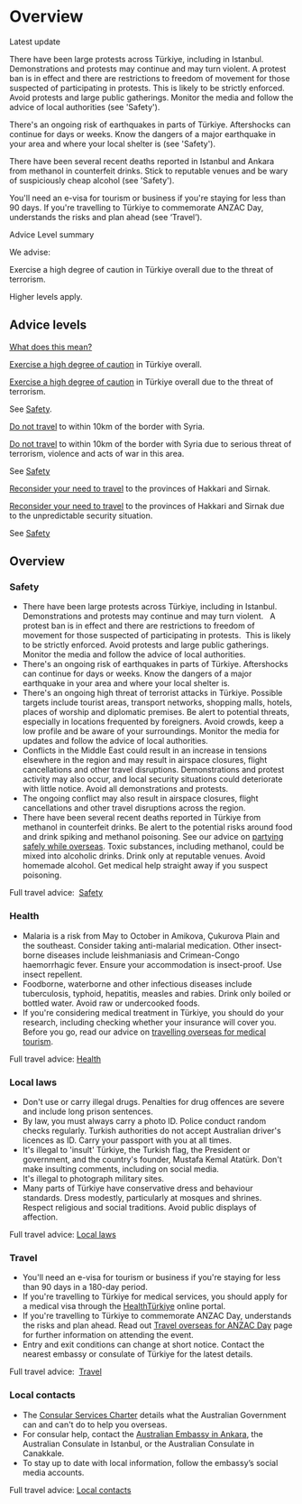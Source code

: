 # Overview

Latest update

There have been large protests across Türkiye, including in Istanbul. Demonstrations and protests may continue and may turn violent. A protest ban is in effect and there are restrictions to freedom of movement for those suspected of participating in protests. This is likely to be strictly enforced. Avoid protests and large public gatherings. Monitor the media and follow the advice of local authorities (see 'Safety').  
  
There's an ongoing risk of earthquakes in parts of Türkiye. Aftershocks can continue for days or weeks. Know the dangers of a major earthquake in your area and where your local shelter is (see 'Safety').  
  
There have been several recent deaths reported in Istanbul and Ankara from methanol in counterfeit drinks. Stick to reputable venues and be wary of suspiciously cheap alcohol (see 'Safety').  
  
You'll need an e-visa for tourism or business if you're staying for less than 90 days. If you're travelling to Türkiye to commemorate ANZAC Day, understands the risks and plan ahead (see ‘Travel’).

Advice Level summary

We advise:

Exercise a high degree of caution in Türkiye overall due to the threat of terrorism.

Higher levels apply.

## Advice levels

[What does this mean?](/before-you-go/travel-advice-explained/)

[Exercise a high degree of caution](https://www.smartraveller.gov.au/consular-services/travel-advice-explained#level2) in Türkiye overall.

[Exercise a high degree of caution](https://www.smartraveller.gov.au/consular-services/travel-advice-explained#level2) in Türkiye overall due to the threat of terrorism.

See [Safety](#safety).

[Do not travel](https://www.smartraveller.gov.au/consular-services/travel-advice-explained#level4) to within 10km of the border with Syria.

[Do not travel](https://www.smartraveller.gov.au/consular-services/travel-advice-explained#level4) to within 10km of the border with Syria due to serious threat of terrorism, violence and acts of war in this area.

See [Safety](#safety)

[Reconsider your need to travel](https://www.smartraveller.gov.au/consular-services/travel-advice-explained#level3) to the provinces of Hakkari and Sirnak.

[Reconsider your need to travel](https://www.smartraveller.gov.au/consular-services/travel-advice-explained#level3) to the provinces of Hakkari and Sirnak due to the unpredictable security situation.

See [Safety](#safety)

## Overview

### Safety

* There have been large protests across Türkiye, including in Istanbul. Demonstrations and protests may continue and may turn violent.   A protest ban is in effect and there are restrictions to freedom of movement for those suspected of participating in protests.  This is likely to be strictly enforced. Avoid protests and large public gatherings. Monitor the media and follow the advice of local authorities.
* There's an ongoing risk of earthquakes in parts of Türkiye. Aftershocks can continue for days or weeks. Know the dangers of a major earthquake in your area and where your local shelter is.
* There's an ongoing high threat of terrorist attacks in Türkiye. Possible targets include tourist areas, transport networks, shopping malls, hotels, places of worship and diplomatic premises. Be alert to potential threats, especially in locations frequented by foreigners. Avoid crowds, keep a low profile and be aware of your surroundings. Monitor the media for updates and follow the advice of local authorities.
* Conflicts in the Middle East could result in an increase in tensions elsewhere in the region and may result in airspace closures, flight cancellations and other travel disruptions. Demonstrations and protest activity may also occur, and local security situations could deteriorate with little notice. Avoid all demonstrations and protests.
* The ongoing conflict may also result in airspace closures, flight cancellations and other travel disruptions across the region.
* There have been several recent deaths reported in Türkiye from methanol in counterfeit drinks. Be alert to the potential risks around food and drink spiking and methanol poisoning. See our advice on [partying safely while overseas](https://www.smartraveller.gov.au/before-you-go/safety/partying). Toxic substances, including methanol, could be mixed into alcoholic drinks. Drink only at reputable venues. Avoid homemade alcohol. Get medical help straight away if you suspect poisoning.

Full travel advice:  [Safety](#safety)

### Health

* Malaria is a risk from May to October in Amikova, Çukurova Plain and the southeast. Consider taking anti-malarial medication. Other insect-borne diseases include leishmaniasis and Crimean-Congo haemorrhagic fever. Ensure your accommodation is insect-proof. Use insect repellent.
* Foodborne, waterborne and other infectious diseases include tuberculosis, typhoid, hepatitis, measles and rabies. Drink only boiled or bottled water. Avoid raw or undercooked foods.
* If you're considering medical treatment in Türkiye, you should do your research, including checking whether your insurance will cover you. Before you go, read our advice on [travelling overseas for medical tourism](/before-you-go/health/medical-tourism "Going overseas for a medical procedure (medical tourism)").

Full travel advice: [Health](#health)

### Local laws

* Don't use or carry illegal drugs. Penalties for drug offences are severe and include long prison sentences.
* By law, you must always carry a photo ID. Police conduct random checks regularly. Turkish authorities do not accept Australian driver's licences as ID. Carry your passport with you at all times.
* It's illegal to 'insult' Türkiye, the Turkish flag, the President or government, and the country's founder, Mustafa Kemal Atatürk. Don't make insulting comments, including on social media.
* It's illegal to photograph military sites.
* Many parts of Türkiye have conservative dress and behaviour standards. Dress modestly, particularly at mosques and shrines. Respect religious and social traditions. Avoid public displays of affection.

Full travel advice: [Local laws](#local-laws)

### Travel

* You'll need an e-visa for tourism or business if you're staying for less than 90 days in a 180-day period.
* If you're travelling to Türkiye for medical services, you should apply for a medical visa through the [HealthTürkiye](https://www.healthturkiye.com/homepage) online portal.
* If you're travelling to Türkiye to commemorate ANZAC Day, understands the risks and plan ahead. Read out [Travel overseas for ANZAC Day](/before-you-go/major-events/cultural-events/travel-overseas-anzac-day "Travel overseas for Anzac Day") page for further information on attending the event.
* Entry and exit conditions can change at short notice. Contact the nearest embassy or consulate of Türkiye for the latest details.

Full travel advice:  [Travel](#travel)

### Local contacts

* The [Consular Services Charter](/consular-services/consular-services-charter "Consular Services Charter") details what the Australian Government can and can't do to help you overseas.
* For consular help, contact the [Australian Embassy in Ankara](http://turkey.embassy.gov.au/), the Australian Consulate in Istanbul, or the Australian Consulate in Canakkale.
* To stay up to date with local information, follow the embassy’s social media accounts.

Full travel advice: [Local contacts](#local-contacts)